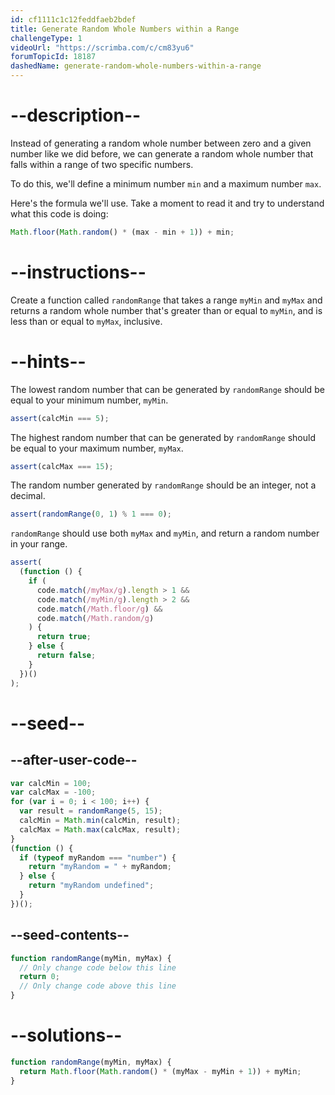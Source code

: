 ```yaml
---
id: cf1111c1c12feddfaeb2bdef
title: Generate Random Whole Numbers within a Range
challengeType: 1
videoUrl: "https://scrimba.com/c/cm83yu6"
forumTopicId: 18187
dashedName: generate-random-whole-numbers-within-a-range
---
```


# --description--

Instead of generating a random whole number between zero and a given number like we did before, we can generate a random whole number that falls within a range of two specific numbers.

To do this, we'll define a minimum number `min` and a maximum number `max`.

Here's the formula we'll use. Take a moment to read it and try to understand what this code is doing:

```js
Math.floor(Math.random() * (max - min + 1)) + min;
```

# --instructions--

Create a function called `randomRange` that takes a range `myMin` and `myMax` and returns a random whole number that's greater than or equal to `myMin`, and is less than or equal to `myMax`, inclusive.

# --hints--

The lowest random number that can be generated by `randomRange` should be equal to your minimum number, `myMin`.

```js
assert(calcMin === 5);
```

The highest random number that can be generated by `randomRange` should be equal to your maximum number, `myMax`.

```js
assert(calcMax === 15);
```

The random number generated by `randomRange` should be an integer, not a decimal.

```js
assert(randomRange(0, 1) % 1 === 0);
```

`randomRange` should use both `myMax` and `myMin`, and return a random number in your range.

```js
assert(
  (function () {
    if (
      code.match(/myMax/g).length > 1 &&
      code.match(/myMin/g).length > 2 &&
      code.match(/Math.floor/g) &&
      code.match(/Math.random/g)
    ) {
      return true;
    } else {
      return false;
    }
  })()
);
```

# --seed--

## --after-user-code--

```js
var calcMin = 100;
var calcMax = -100;
for (var i = 0; i < 100; i++) {
  var result = randomRange(5, 15);
  calcMin = Math.min(calcMin, result);
  calcMax = Math.max(calcMax, result);
}
(function () {
  if (typeof myRandom === "number") {
    return "myRandom = " + myRandom;
  } else {
    return "myRandom undefined";
  }
})();
```

## --seed-contents--

```js
function randomRange(myMin, myMax) {
  // Only change code below this line
  return 0;
  // Only change code above this line
}
```

# --solutions--

```js
function randomRange(myMin, myMax) {
  return Math.floor(Math.random() * (myMax - myMin + 1)) + myMin;
}
```
